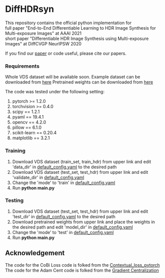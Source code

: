 # DiffHDRsyn
This repository contains the official python implementation for  
full paper "End-to-End Differentiable Learning to HDR Image Synthesis for Multi-exposure Images" at AAAI 2021  
short paper "Differentiable HDR Image Synthesis using Multi-exposure Images" at DiffCVGP NeurIPSW 2020

If you find our [paper](https://arxiv.org/abs/2006.15833) or code useful, please cite our papers.

### Requirements
Whole VDS dataset will be available soon.
Example dataset can be downloaded from [here](https://drive.google.com/drive/folders/163wy8VVxWJze4l5cPIXEM4fko_Q3x6y8?usp=sharing)
Pretrained weights can be downloaded from [here](https://drive.google.com/drive/folders/1inzZWbBTlOJTuqJODHvOhNSg-o60LyWs?usp=sharing)

The code was tested under the following setting:
  1. pytorch >= 1.2.0
  2. torchvision >= 0.4.0
  3. scipy == 1.2.1
  4. pyaml == 19.4.1
  5. opencv == 4.2.0
  6. pillow == 6.1.0
  7. scikit-learn == 0.20.4
  8. matplotlib == 3.2.1

### Training
1. Download VDS dataset (train_set, train_hdr) from upper link and edit 'data_dir' in [default_config.yaml](https://github.com/JungHeeKim29/DiffHDRsyn/blob/main/default_config.yaml) to the desired path  
2. Download VDS dataset (test_set, test_hdr) from upper link and edit 'validate_dir' in [default_config.yaml](https://github.com/JungHeeKim29/DiffHDRsyn/blob/main/default_config.yaml)  
3. Change the 'mode' to 'train' in [default_config.yaml](https://github.com/JungHeeKim29/DiffHDRsyn/blob/main/default_config.yaml)
4. Run **python main.py**

### Testing
1. Download VDS dataset (test_set, test_hdr) from upper link and edit 'test_dir' in [default_config.yaml](https://github.com/JungHeeKim29/DiffHDRsyn/blob/main/default_config.yaml) to the desired path  
2. Download pretrained weights from upper link and place the weights in the desired path and edit 'model_dir' in [default_config.yaml](https://github.com/JungHeeKim29/DiffHDRsyn/blob/main/default_config.yaml)  
3. Change the 'mode' to 'test' in [default_config.yaml](https://github.com/JungHeeKim29/DiffHDRsyn/blob/main/default_config.yaml)
4. Run **python main.py**

## Acknowledgement

The code for the CoBi Loss code is folked from the [Contextual_loss_pytorch](https://github.com/S-aiueo32/contextual_loss_pytorch)  
The code for the Adam Cent code is folked from the [Gradient Centralization](https://github.com/Yonghongwei/Gradient-Centralization)
